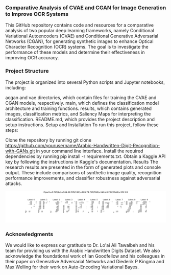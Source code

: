 ### Comparative Analysis of CVAE and CGAN for Image Generation to Improve OCR Systems
This GitHub repository contains code and resources for a comparative analysis of two popular deep learning frameworks, namely Conditional Variational Autoencoders (CVAE) and Conditional Generative Adversarial Networks (CGAN), for generating synthetic images to enhance Optical Character Recognition (OCR) systems. The goal is to investigate the performance of these models and determine their effectiveness in improving OCR accuracy.

### Project Structure
The project is organized into several Python scripts and Jupyter notebooks, including:

acgan and vae directories, which contain files for training the CVAE and CGAN models, respectively.
main, which defines the classification model architecture and training functions.
results, which contains generated images, classification metrics, and Saliency Maps for interpreting the classification.
README.md, which provides the project description and setup instructions.
Setup and Installation
To run this project, follow these steps:

Clone the repository by running git clone https://github.com/yourusername/Arabic-Handwritten-Digit-Recognition-with-GANs.git in your command line interface.
Install the required dependencies by running pip install -r requirements.txt.
Obtain a Kaggle API key by following the instructions in Kaggle's documentation.
Results
The research results are presented in the form of generated plots and console output. These include comparisons of synthetic image quality, recognition performance improvements, and classifier robustness against adversarial attacks.

![GIF](https://github.com/memari-majid/image_generation/blob/master/acgan/figs/animation.gif)

### Acknowledgments
We would like to express our gratitude to Dr. Lo'ai Ali Tawalbeh and his team for providing us with the Arabic Handwritten Digits Dataset. We also acknowledge the foundational work of Ian Goodfellow and his colleagues in their paper on Generative Adversarial Networks and Diederik P Kingma and Max Welling for their work on Auto-Encoding Variational Bayes.

